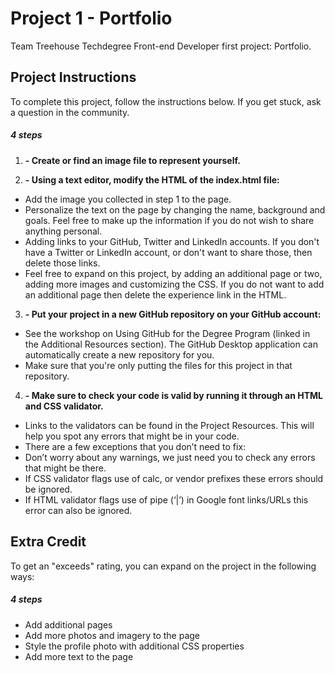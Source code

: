# Project 1 - Portfolio

Team Treehouse Techdegree Front-end Developer first project: Portfolio.

## Project Instructions

To complete this project, follow the instructions below. If you get stuck, ask a question in the community.

##### 4 steps
1. **- Create or find an image file to represent yourself.**

2. **- Using a text editor, modify the HTML of the index.html file:**
 - Add the image you collected in step 1 to the page.
 - Personalize the text on the page by changing the name, background and goals. Feel free to make up the information if you do not wish to share anything personal.
 - Adding links to your GitHub, Twitter and LinkedIn accounts. If you don't have a Twitter or LinkedIn account, or don't want to share those, then delete those links.
  - Feel free to expand on this project, by adding an additional page or two, adding more images and customizing the CSS. If you do not want to add an additional page then delete the experience link in the HTML.

3. **- Put your project in a new GitHub repository on your GitHub account:**
 - See the workshop on Using GitHub for the Degree Program (linked in the Additional Resources section). The GitHub Desktop application can automatically create a new repository for you.
 - Make sure that you're only putting the files for this project in that repository.

4. **- Make sure to check your code is valid by running it through an HTML and CSS validator.**
 - Links to the validators can be found in the Project Resources. This will help you spot any errors that might be in your code.
 - There are a few exceptions that you don’t need to fix:
  - Don’t worry about any warnings, we just need you to check any errors that might be there.
  - If CSS validator flags use of calc, or vendor prefixes these errors should be ignored.
  - If HTML validator flags use of pipe (‘|’) in Google font links/URLs this error can also be ignored.

## Extra Credit

To get an "exceeds" rating, you can expand on the project in the following ways:

##### 4 steps
 - Add additional pages
 - Add more photos and imagery to the page
 - Style the profile photo with additional CSS properties
 - Add more text to the page
